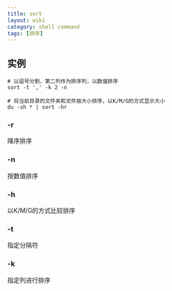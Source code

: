 ```yaml
---
title: sort
layout: wiki
category: shell command
tags: [排序]
---
```


## 实例

~~~
# 以逗号分割，第二列作为排序列，以数值排序
sort -t ',' -k 2 -n

# 将当前目录的文件夹和文件按大小排序，以K/M/G的方式显示大小
du -sh * | sort -hr
~~~

### -r

降序排序

### -n

按数值排序

### -h

以K/M/G的方式比较排序

### -t

指定分隔符

### -k

指定列进行排序
